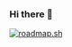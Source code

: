 ### Hi there 👋
[![roadmap.sh](https://api.roadmap.sh/v1-badge/tall/65eff8f2fa39e1770860d48a?variant=dark)](https://roadmap.sh)
<!--
**STPPMT/STPPMT** is a ✨ _special_ ✨ repository because its `README.md` (this file) appears on your GitHub profile.

Here are some ideas to get you started:

- 🔭 I’m currently working on ...
- 🌱 I’m currently learning ...
- 👯 I’m looking to collaborate on ...
- 🤔 I’m looking for help with ...
- 💬 Ask me about ...
- 📫 How to reach me: ...
- 😄 Pronouns: ...
- ⚡ Fun fact: ...
-->
